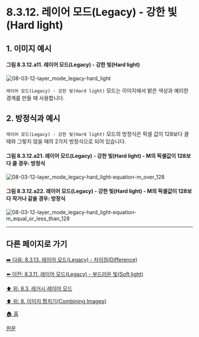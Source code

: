 # 8.3.12. 레이어 모드(Legacy) - 강한 빛(Hard light)
## 1. 이미지 예시
#### 그림 8.3.12.a11. 레이어 모드(Legacy) - 강한 빛(Hard light)
![08-03-12-layer_mode_legacy-hard_light](https://github.com/wonder13662/gimp/assets/15767104/e3f683fe-d62a-4d31-b244-20242a664e3d)

`레이어 모드(Legacy) - 강한 빛(Hard light)` 모드는 이미지에서 밝은 색상과 예리한 경계를 만들 때 사용합니다.

## 2. 방정식과 예시
`레이어 모드(Legacy) - 강한 빛(Hard light)` 모드의 방정식은 픽셀 값이 128보다 클 때와 그렇지 않을 때의 2가지 방정식으로 되어 있습니다.

#### 그림 8.3.12.a21. 레이어 모드(Legacy) - 강한 빛(Hard light) - M의 픽셀값이 128보다 클 경우: 방정식
![08-03-12-layer_mode_legacy-hard_light-equation-m_over_128](https://github.com/wonder13662/gimp/assets/15767104/07034020-2d86-406c-aadf-5a5a44fd2624)

#### 그림 8.3.12.a22. 레이어 모드(Legacy) - 강한 빛(Hard light) - M의 픽셀값이 128보다 작거나 같을 경우: 방정식
![08-03-12-layer_mode_legacy-hard_light-equation-m_equal_or_less_than_128](https://github.com/wonder13662/gimp/assets/15767104/90812de6-fb2c-45c4-9a5d-c4e1177f418f)

***

## 다른 페이지로 가기
[➡️ 다음: 8.3.13. 레이어 모드(Legacy) - 차이점(Difference)](./08-03-legacy-layer-modesx-13-inversion_layer_mode-difference.md)

[⬅️ 이전: 8.3.11. 레이어 모드(Legacy) - 부드러운 빛(Soft light)](./08-03-legacy-layer-modesx-11-contrast_layer_mode-soft_light.md)

[⬆️ 위: 8.3. 레거시 레이어 모드](./08-03-legacy-layer-modes.md)

[⬆️ 위: 8. 이미지 합치기(Combining Images)](./08-00-combining-images.md)

[🏠 홈](./00-home.md)

[원문](https://docs.gimp.org/2.10/ko/gimp-concepts-layer-modes-legacy.html)